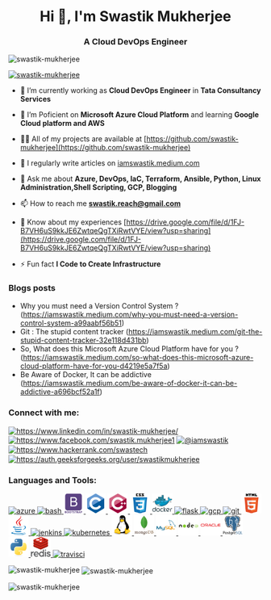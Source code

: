 <h1 align="center">Hi 👋, I'm Swastik Mukherjee</h1>
<h3 align="center">A Cloud DevOps Engineer</h3>

<p align="left"> <img src="https://komarev.com/ghpvc/?username=swastik-mukherjee&label=Profile%20views&color=0e75b6&style=flat" alt="swastik-mukherjee" /> </p>

<p align="left"> <a href="https://github.com/ryo-ma/github-profile-trophy"><img src="https://github-profile-trophy.vercel.app/?username=swastik-mukherjee" alt="swastik-mukherjee" /></a> </p>

- 🔭 I’m currently working as **Cloud DevOps Engineer** in **Tata Consultancy Services**

- 🌱 I’m Poficient on **Microsoft Azure Cloud Platform** and learning **Google Cloud platform and AWS**

- 👨‍💻 All of my projects are available at [https://github.com/swastik-mukherjee](https://github.com/swastik-mukherjee)

- 📝 I regularly write articles on [iamswastik.medium.com](iamswastik.medium.com)

- 💬 Ask me about **Azure, DevOps, IaC, Terraform, Ansible, Python, Linux Administration,Shell Scripting, GCP, Blogging**

- 📫 How to reach me **swastik.reach@gmail.com**

- 📄 Know about my experiences [https://drive.google.com/file/d/1FJ-B7VH6uS9kkJE6ZwtqeQgTXiRwtVYE/view?usp=sharing](https://drive.google.com/file/d/1FJ-B7VH6uS9kkJE6ZwtqeQgTXiRwtVYE/view?usp=sharing)

- ⚡ Fun fact **I Code to Create Infrastructure**

### Blogs posts

- Why you must need a Version Control System ? (https://iamswastik.medium.com/why-you-must-need-a-version-control-system-a99aabf56b51)
- Git : The stupid content tracker  (https://iamswastik.medium.com/git-the-stupid-content-tracker-32e118d431bb)
- So, What does this Microsoft Azure Cloud Platform have for you ? (https://iamswastik.medium.com/so-what-does-this-microsoft-azure-cloud-platform-have-for-you-d4219e5a7f5a)
- Be Aware of Docker, It can be addictive (https://iamswastik.medium.com/be-aware-of-docker-it-can-be-addictive-a696bcf52a1f)


<h3 align="left">Connect with me:</h3>
<p align="left">
<a href="https://linkedin.com/in/https://www.linkedin.com/in/swastik-mukherjee/" target="blank"><img align="center" src="https://raw.githubusercontent.com/rahuldkjain/github-profile-readme-generator/master/src/images/icons/Social/linked-in-alt.svg" alt="https://www.linkedin.com/in/swastik-mukherjee/" height="30" width="40" /></a>
<a href="https://fb.com/https://www.facebook.com/swastik.mukherjee1" target="blank"><img align="center" src="https://raw.githubusercontent.com/rahuldkjain/github-profile-readme-generator/master/src/images/icons/Social/facebook.svg" alt="https://www.facebook.com/swastik.mukherjee1" height="30" width="40" /></a>
<a href="https://medium.com/@iamswastik" target="blank"><img align="center" src="https://raw.githubusercontent.com/rahuldkjain/github-profile-readme-generator/master/src/images/icons/Social/medium.svg" alt="@iamswastik" height="30" width="40" /></a>
<a href="https://www.hackerearth.com/https://www.hackerrank.com/swastech" target="blank"><img align="center" src="https://raw.githubusercontent.com/rahuldkjain/github-profile-readme-generator/master/src/images/icons/Social/hackerearth.svg" alt="https://www.hackerrank.com/swastech" height="30" width="40" /></a>
<a href="https://auth.geeksforgeeks.org/user/https://auth.geeksforgeeks.org/user/swastikmukherjee" target="blank"><img align="center" src="https://raw.githubusercontent.com/rahuldkjain/github-profile-readme-generator/master/src/images/icons/Social/geeks-for-geeks.svg" alt="https://auth.geeksforgeeks.org/user/swastikmukherjee" height="30" width="40" /></a>
</p>

<h3 align="left">Languages and Tools:</h3>
<p align="left"> <a href="https://azure.microsoft.com/en-in/" target="_blank"> <img src="https://www.vectorlogo.zone/logos/microsoft_azure/microsoft_azure-icon.svg" alt="azure" width="40" height="40"/> </a> <a href="https://www.gnu.org/software/bash/" target="_blank"> <img src="https://www.vectorlogo.zone/logos/gnu_bash/gnu_bash-icon.svg" alt="bash" width="40" height="40"/> </a> <a href="https://getbootstrap.com" target="_blank"> <img src="https://raw.githubusercontent.com/devicons/devicon/master/icons/bootstrap/bootstrap-plain-wordmark.svg" alt="bootstrap" width="40" height="40"/> </a> <a href="https://www.cprogramming.com/" target="_blank"> <img src="https://raw.githubusercontent.com/devicons/devicon/master/icons/c/c-original.svg" alt="c" width="40" height="40"/> </a> <a href="https://www.w3schools.com/cpp/" target="_blank"> <img src="https://raw.githubusercontent.com/devicons/devicon/master/icons/cplusplus/cplusplus-original.svg" alt="cplusplus" width="40" height="40"/> </a> <a href="https://www.w3schools.com/css/" target="_blank"> <img src="https://raw.githubusercontent.com/devicons/devicon/master/icons/css3/css3-original-wordmark.svg" alt="css3" width="40" height="40"/> </a> <a href="https://www.docker.com/" target="_blank"> <img src="https://raw.githubusercontent.com/devicons/devicon/master/icons/docker/docker-original-wordmark.svg" alt="docker" width="40" height="40"/> </a> <a href="https://flask.palletsprojects.com/" target="_blank"> <img src="https://www.vectorlogo.zone/logos/pocoo_flask/pocoo_flask-icon.svg" alt="flask" width="40" height="40"/> </a> <a href="https://cloud.google.com" target="_blank"> <img src="https://www.vectorlogo.zone/logos/google_cloud/google_cloud-icon.svg" alt="gcp" width="40" height="40"/> </a> <a href="https://git-scm.com/" target="_blank"> <img src="https://www.vectorlogo.zone/logos/git-scm/git-scm-icon.svg" alt="git" width="40" height="40"/> </a> <a href="https://www.w3.org/html/" target="_blank"> <img src="https://raw.githubusercontent.com/devicons/devicon/master/icons/html5/html5-original-wordmark.svg" alt="html5" width="40" height="40"/> </a> <a href="https://www.java.com" target="_blank"> <img src="https://raw.githubusercontent.com/devicons/devicon/master/icons/java/java-original.svg" alt="java" width="40" height="40"/> </a> <a href="https://www.jenkins.io" target="_blank"> <img src="https://www.vectorlogo.zone/logos/jenkins/jenkins-icon.svg" alt="jenkins" width="40" height="40"/> </a> <a href="https://kubernetes.io" target="_blank"> <img src="https://www.vectorlogo.zone/logos/kubernetes/kubernetes-icon.svg" alt="kubernetes" width="40" height="40"/> </a> <a href="https://www.linux.org/" target="_blank"> <img src="https://raw.githubusercontent.com/devicons/devicon/master/icons/linux/linux-original.svg" alt="linux" width="40" height="40"/> </a> <a href="https://www.mongodb.com/" target="_blank"> <img src="https://raw.githubusercontent.com/devicons/devicon/master/icons/mongodb/mongodb-original-wordmark.svg" alt="mongodb" width="40" height="40"/> </a> <a href="https://www.mysql.com/" target="_blank"> <img src="https://raw.githubusercontent.com/devicons/devicon/master/icons/mysql/mysql-original-wordmark.svg" alt="mysql" width="40" height="40"/> </a> <a href="https://nodejs.org" target="_blank"> <img src="https://raw.githubusercontent.com/devicons/devicon/master/icons/nodejs/nodejs-original-wordmark.svg" alt="nodejs" width="40" height="40"/> </a> <a href="https://www.oracle.com/" target="_blank"> <img src="https://raw.githubusercontent.com/devicons/devicon/master/icons/oracle/oracle-original.svg" alt="oracle" width="40" height="40"/> </a> <a href="https://www.postgresql.org" target="_blank"> <img src="https://raw.githubusercontent.com/devicons/devicon/master/icons/postgresql/postgresql-original-wordmark.svg" alt="postgresql" width="40" height="40"/> </a> <a href="https://www.python.org" target="_blank"> <img src="https://raw.githubusercontent.com/devicons/devicon/master/icons/python/python-original.svg" alt="python" width="40" height="40"/> </a> <a href="https://redis.io" target="_blank"> <img src="https://raw.githubusercontent.com/devicons/devicon/master/icons/redis/redis-original-wordmark.svg" alt="redis" width="40" height="40"/> </a> <a href="https://travis-ci.org" target="_blank"> <img src="https://www.vectorlogo.zone/logos/travis-ci/travis-ci-icon.svg" alt="travisci" width="40" height="40"/> </a> </p>

<p><img align="left" src="https://github-readme-stats.vercel.app/api/top-langs?username=swastik-mukherjee&show_icons=true&locale=en&layout=compact" alt="swastik-mukherjee" /></p>

<p>&nbsp;<img align="center" src="https://github-readme-stats.vercel.app/api?username=swastik-mukherjee&show_icons=true&locale=en" alt="swastik-mukherjee" /></p>

<p><img align="center" src="https://github-readme-streak-stats.herokuapp.com/?user=swastik-mukherjee&" alt="swastik-mukherjee" /></p>
